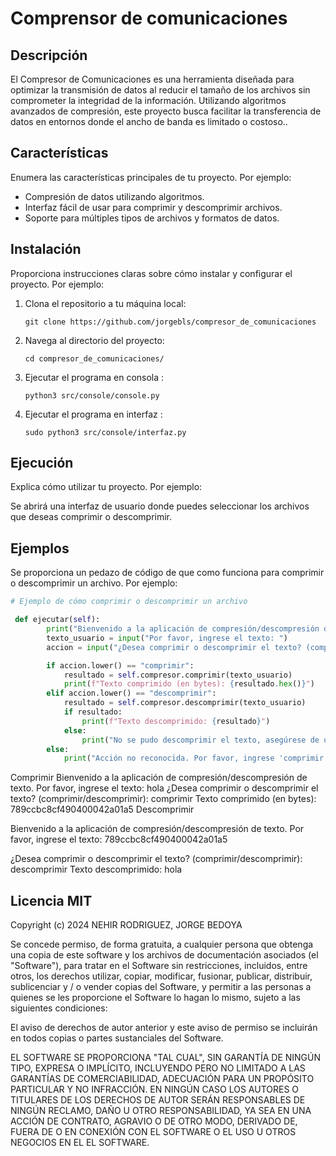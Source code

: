 # Comprensor de comunicaciones 

## Descripción
El Compresor de Comunicaciones es una herramienta diseñada para optimizar la transmisión de datos 
al reducir el tamaño de los archivos sin comprometer la integridad de la información. 
Utilizando algoritmos avanzados de compresión, este proyecto busca facilitar la 
transferencia de datos en entornos donde el ancho de banda es limitado o costoso..

## Características
Enumera las características principales de tu proyecto. Por ejemplo:
- Compresión de datos utilizando algoritmos.
- Interfaz fácil de usar para comprimir y descomprimir archivos.
- Soporte para múltiples tipos de archivos y formatos de datos.

## Instalación
Proporciona instrucciones claras sobre cómo instalar y configurar el proyecto. Por ejemplo:
1. Clona el repositorio a tu máquina local:
   ```
   git clone https://github.com/jorgebls/compresor_de_comunicaciones
   ```
2. Navega al directorio del proyecto:
   ```
   cd compresor_de_comunicaciones/
   ```
3. Ejecutar el programa en consola :
   ```
   python3 src/console/console.py

   ```
4. Ejecutar el programa en interfaz :
   ```
   sudo python3 src/console/interfaz.py

## Ejecución
Explica cómo utilizar tu proyecto. Por ejemplo:

Se abrirá una interfaz de usuario donde puedes seleccionar los archivos que deseas comprimir o descomprimir.


## Ejemplos
Se proporciona un pedazo de código de que como funciona para comprimir o descomprimir un archivo. Por ejemplo:

```python
# Ejemplo de cómo comprimir o descomprimir un archivo

 def ejecutar(self):
        print("Bienvenido a la aplicación de compresión/descompresión de texto.")
        texto_usuario = input("Por favor, ingrese el texto: ")
        accion = input("¿Desea comprimir o descomprimir el texto? (comprimir/descomprimir): ")

        if accion.lower() == "comprimir":
            resultado = self.compresor.comprimir(texto_usuario)
            print(f"Texto comprimido (en bytes): {resultado.hex()}")
        elif accion.lower() == "descomprimir":
            resultado = self.compresor.descomprimir(texto_usuario)
            if resultado:
                print(f"Texto descomprimido: {resultado}")
            else:
                print("No se pudo descomprimir el texto, asegúrese de que esté en el formato correcto.")
        else:
            print("Acción no reconocida. Por favor, ingrese 'comprimir' o 'descomprimir'.")

```
Comprimir
Bienvenido a la aplicación de compresión/descompresión de texto.
Por favor, ingrese el texto: hola
¿Desea comprimir o descomprimir el texto? (comprimir/descomprimir): comprimir
Texto comprimido (en bytes): 789ccbc8cf490400042a01a5
Descomprimir

Bienvenido a la aplicación de compresión/descompresión de texto.
Por favor, ingrese el texto: 789ccbc8cf490400042a01a5

¿Desea comprimir o descomprimir el texto? (comprimir/descomprimir): descomprimir
Texto descomprimido: hola

## Licencia MIT

Copyright (c) 2024 NEHIR RODRIGUEZ, JORGE BEDOYA 

Se concede permiso, de forma gratuita, a cualquier persona que obtenga una copia
de este software y los archivos de documentación asociados (el "Software"), para tratar
en el Software sin restricciones, incluidos, entre otros, los derechos
utilizar, copiar, modificar, fusionar, publicar, distribuir, sublicenciar y / o vender
copias del Software, y permitir a las personas a quienes se les proporcione el Software lo hagan
lo mismo, sujeto a las siguientes condiciones:

El aviso de derechos de autor anterior y este aviso de permiso se incluirán en todos
copias o partes sustanciales del Software.

EL SOFTWARE SE PROPORCIONA "TAL CUAL", SIN GARANTÍA DE NINGÚN TIPO, EXPRESA O
IMPLÍCITO, INCLUYENDO PERO NO LIMITADO A LAS GARANTÍAS DE COMERCIABILIDAD,
ADECUACIÓN PARA UN PROPÓSITO PARTICULAR Y NO INFRACCIÓN. EN NINGÚN CASO
LOS AUTORES O TITULARES DE LOS DERECHOS DE AUTOR SERÁN RESPONSABLES DE NINGÚN RECLAMO, DAÑO U OTRO
RESPONSABILIDAD, YA SEA EN UNA ACCIÓN DE CONTRATO, AGRAVIO O DE OTRO MODO, DERIVADO DE,
FUERA DE O EN CONEXIÓN CON EL SOFTWARE O EL USO U OTROS NEGOCIOS EN EL
EL SOFTWARE.
